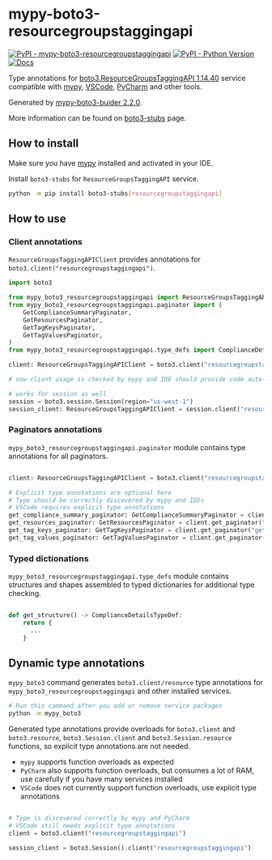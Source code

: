 # mypy-boto3-resourcegroupstaggingapi

[![PyPI - mypy-boto3-resourcegroupstaggingapi](https://img.shields.io/pypi/v/mypy-boto3-resourcegroupstaggingapi.svg?color=blue)](https://pypi.org/project/mypy-boto3-resourcegroupstaggingapi)
[![PyPI - Python Version](https://img.shields.io/pypi/pyversions/mypy-boto3-resourcegroupstaggingapi.svg?color=blue)](https://pypi.org/project/mypy-boto3-resourcegroupstaggingapi)
[![Docs](https://img.shields.io/readthedocs/mypy-boto3-builder.svg?color=blue)](https://mypy-boto3-builder.readthedocs.io/)

Type annotations for
[boto3.ResourceGroupsTaggingAPI 1.14.40](https://boto3.amazonaws.com/v1/documentation/api/1.14.40/reference/services/resourcegroupstaggingapi.html#ResourceGroupsTaggingAPI) service
compatible with [mypy](https://github.com/python/mypy), [VSCode](https://code.visualstudio.com/),
[PyCharm](https://www.jetbrains.com/pycharm/) and other tools.

Generated by [mypy-boto3-buider 2.2.0](https://github.com/vemel/mypy_boto3_builder).

More information can be found on [boto3-stubs](https://pypi.org/project/boto3-stubs/) page.

## How to install

Make sure you have [mypy](https://github.com/python/mypy) installed and activated in your IDE.

Install `boto3-stubs` for `ResourceGroupsTaggingAPI` service.

```bash
python -m pip install boto3-stubs[resourcegroupstaggingapi]
```

## How to use

### Client annotations

`ResourceGroupsTaggingAPIClient` provides annotations for `boto3.client("resourcegroupstaggingapi")`.

```python
import boto3

from mypy_boto3_resourcegroupstaggingapi import ResourceGroupsTaggingAPIClient
from mypy_boto3_resourcegroupstaggingapi.paginator import (
    GetComplianceSummaryPaginator,
    GetResourcesPaginator,
    GetTagKeysPaginator,
    GetTagValuesPaginator,
)
from mypy_boto3_resourcegroupstaggingapi.type_defs import ComplianceDetailsTypeDef, ...

client: ResourceGroupsTaggingAPIClient = boto3.client("resourcegroupstaggingapi")

# now client usage is checked by mypy and IDE should provide code auto-complete

# works for session as well
session = boto3.session.Session(region="us-west-1")
session_client: ResourceGroupsTaggingAPIClient = session.client("resourcegroupstaggingapi")
```

### Paginators annotations

`mypy_boto3_resourcegroupstaggingapi.paginator` module contains type annotations for all paginators.

```python

client: ResourceGroupsTaggingAPIClient = boto3.client("resourcegroupstaggingapi")

# Explicit type annotations are optional here
# Type should be correctly discovered by mypy and IDEs
# VSCode requires explicit type annotations
get_compliance_summary_paginator: GetComplianceSummaryPaginator = client.get_paginator("get_compliance_summary")
get_resources_paginator: GetResourcesPaginator = client.get_paginator("get_resources")
get_tag_keys_paginator: GetTagKeysPaginator = client.get_paginator("get_tag_keys")
get_tag_values_paginator: GetTagValuesPaginator = client.get_paginator("get_tag_values")
```







### Typed dictionations

`mypy_boto3_resourcegroupstaggingapi.type_defs` module contains structures and shapes assembled
to typed dictionaries for additional type checking.

```python

def get_structure() -> ComplianceDetailsTypeDef:
    return {
      ...
    }
```


## Dynamic type annotations

`mypy_boto3` command generates `boto3.client/resource` type annotations for
`mypy_boto3_resourcegroupstaggingapi` and other installed services.

```bash
# Run this command after you add or remove service packages
python -m mypy_boto3
```

Generated type annotations provide overloads for `boto3.client` and `boto3.resource`,
`boto3.Session.client` and `boto3.Session.resource` functions,
so explicit type annotations are not needed.

- `mypy` supports function overloads as expected
- `PyCharm` also supports function overloads, but consumes a lot of RAM, use carefully if you have many services installed
- `VSCode` does not currently support function overloads, use explicit type annotations

```python

# Type is discovered correctly by mypy and PyCharm
# VSCode still needs explicit type annotations
client = boto3.client("resourcegroupstaggingapi")

session_client = boto3.Session().client("resourcegroupstaggingapi")
```
